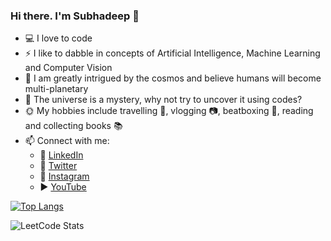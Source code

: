 ### Hi there. I'm Subhadeep 👋


- :computer: I love to code
- :zap: I like to dabble in concepts of Artificial Intelligence, Machine Learning and Computer Vision
- :space_invader: I am greatly intrigued by the cosmos and believe humans will become multi-planetary
- :city_sunset: The universe is a mystery, why not try to uncover it using codes?
- :sun_with_face: My hobbies include travelling :compass:, vlogging :camera:, beatboxing :microphone:, reading and collecting books :books:
- 📫 Connect with me:
  - :office: [LinkedIn](https://www.linkedin.com/in/subhadeep-jana-3bb319171/)
  - :baby_chick: [Twitter](https://twitter.com/SubtreX_YT)
  - :camera_flash: [Instagram](https://www.instagram.com/subtrex)
  - :arrow_forward: [YouTube](https://www.youtube.com/subtrex)

<!-- [![Subhadeep's github stats](https://github-readme-stats.vercel.app/api?username=SubtreX&count_private=true&show_icons=true&theme=radical&hide_rank=false)](https://github.com/anuraghazra/github-readme-stats) -->

[![Top Langs](https://github-readme-stats.vercel.app/api/top-langs/?username=SubtreX&layout=compact)](https://github.com/anuraghazra/github-readme-stats)

![LeetCode Stats](https://leetcode.card.workers.dev/subtrex?theme=unicorn&font=baloo&extension=null)

